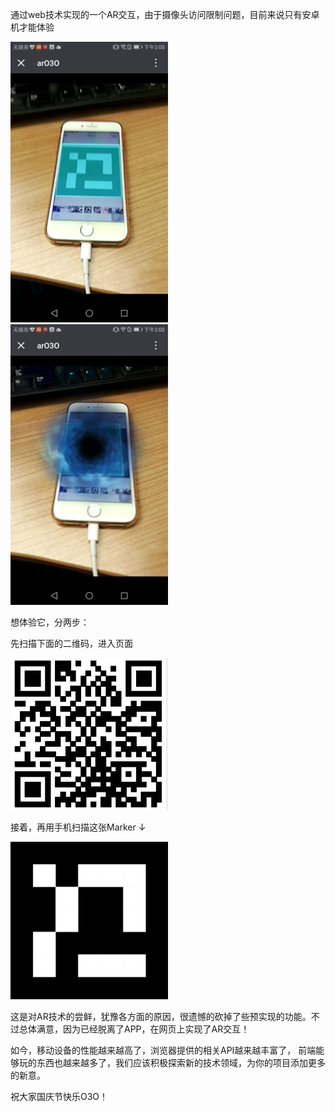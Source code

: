 通过web技术实现的一个AR交互，由于摄像头访问限制问题，目前来说只有安卓机才能体验

<img src="https://raw.githubusercontent.com/dwqdaiwenqi/arO3O/master/preview2.jpg" style="width:50%;"/>

<img src="https://raw.githubusercontent.com/dwqdaiwenqi/arO3O/master/preview1.jpg" style="width:50%;"/>

想体验它，分两步：

先扫描下面的二维码，进入页面

<img src="https://raw.githubusercontent.com/dwqdaiwenqi/arO3O/master/qr.jpg" style="width:50%;"/>

接着，再用手机扫描这张Marker ↓

<img src="https://raw.githubusercontent.com/dwqdaiwenqi/arO3O/master/marker1.png" style="width:50%;"/>

这是对AR技术的尝鲜，犹豫各方面的原因，很遗憾的砍掉了些预实现的功能。不过总体满意，因为已经脱离了APP，在网页上实现了AR交互！

如今，移动设备的性能越来越高了，浏览器提供的相关API越来越丰富了， 前端能够玩的东西也越来越多了，我们应该积极探索新的技术领域，为你的项目添加更多的新意。

祝大家国庆节快乐O3O！
